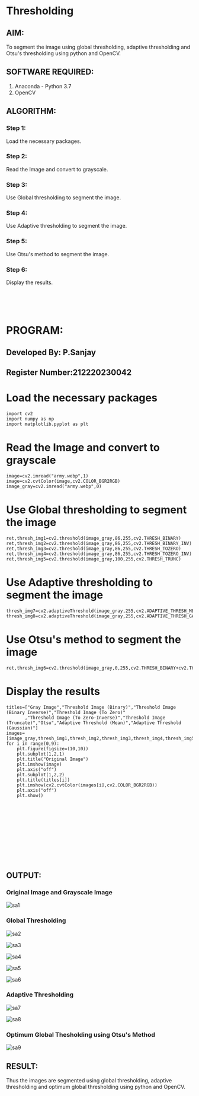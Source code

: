 # Thresholding
## AIM:
To segment the image using global thresholding, adaptive thresholding and Otsu's thresholding using python and OpenCV.

## SOFTWARE REQUIRED:
1. Anaconda - Python 3.7
2. OpenCV

## ALGORITHM:

### Step 1:
Load the necessary packages.

### Step 2:
Read the Image and convert to grayscale.

### Step 3:
Use Global thresholding to segment the image.

### Step 4:
Use Adaptive thresholding to segment the image.

### Step 5:
Use Otsu's method to segment the image.

### Step 6:
Display the results.

</br>
</br>
</br>

# PROGRAM:
## Developed By: P.Sanjay
## Register Number:212220230042

# Load the necessary packages
```
import cv2
import numpy as np
import matplotlib.pyplot as plt
```

# Read the Image and convert to grayscale
````
image=cv2.imread("army.webp",1)
image=cv2.cvtColor(image,cv2.COLOR_BGR2RGB)
image_gray=cv2.imread("army.webp",0)
````

# Use Global thresholding to segment the image
```
ret,thresh_img1=cv2.threshold(image_gray,86,255,cv2.THRESH_BINARY)
ret,thresh_img2=cv2.threshold(image_gray,86,255,cv2.THRESH_BINARY_INV)
ret,thresh_img3=cv2.threshold(image_gray,86,255,cv2.THRESH_TOZERO)
ret,thresh_img4=cv2.threshold(image_gray,86,255,cv2.THRESH_TOZERO_INV)
ret,thresh_img5=cv2.threshold(image_gray,100,255,cv2.THRESH_TRUNC)
```

# Use Adaptive thresholding to segment the image
```
thresh_img7=cv2.adaptiveThreshold(image_gray,255,cv2.ADAPTIVE_THRESH_MEAN_C,cv2.THRESH_BINARY,11,2)
thresh_img8=cv2.adaptiveThreshold(image_gray,255,cv2.ADAPTIVE_THRESH_GAUSSIAN_C,cv2.THRESH_BINARY,11,2)
```
# Use Otsu's method to segment the image 
```
ret,thresh_img6=cv2.threshold(image_gray,0,255,cv2.THRESH_BINARY+cv2.THRESH_OTSU)
```
# Display the results
```
titles=["Gray Image","Threshold Image (Binary)","Threshold Image (Binary Inverse)","Threshold Image (To Zero)"
       ,"Threshold Image (To Zero-Inverse)","Threshold Image (Truncate)","Otsu","Adaptive Threshold (Mean)","Adaptive Threshold (Gaussian)"]
images=[image_gray,thresh_img1,thresh_img2,thresh_img3,thresh_img4,thresh_img5,thresh_img6,thresh_img7,thresh_img8]
for i in range(0,9):
    plt.figure(figsize=(10,10))
    plt.subplot(1,2,1)
    plt.title("Original Image")
    plt.imshow(image)
    plt.axis("off")
    plt.subplot(1,2,2)
    plt.title(titles[i])
    plt.imshow(cv2.cvtColor(images[i],cv2.COLOR_BGR2RGB))
    plt.axis("off")
    plt.show()
```

</br>
</br>
</br>
</br>
</br>
</br>
</br>
</br>
</br>


## OUTPUT:

### Original Image and Grayscale Image

![sa1](https://user-images.githubusercontent.com/75235426/169643174-08c03f49-3da7-4ca0-8f20-7ff7cc563666.jpg)
### Global Thresholding

![sa2](https://user-images.githubusercontent.com/75235426/169643178-fab5b58a-8f57-4a08-a1d6-01fc84db04bd.jpg)

![sa3](https://user-images.githubusercontent.com/75235426/169643181-0f84fbcd-f857-468d-9b37-b8810bf2d9a1.jpg)

![sa4](https://user-images.githubusercontent.com/75235426/169643184-dd81669e-4b53-40c4-a6fd-7efdea202ff7.jpg)

![sa5](https://user-images.githubusercontent.com/75235426/169643189-fbb47879-50e5-4e01-850c-22a29fee5559.jpg)

![sa6](https://user-images.githubusercontent.com/75235426/169643191-4f78969d-5fa5-4b99-a2a2-70b37f6ec39f.jpg)

### Adaptive Thresholding

![sa7](https://user-images.githubusercontent.com/75235426/169643194-fcab799c-c4f9-4996-880c-00da5ea62a0f.jpg)

![sa8](https://user-images.githubusercontent.com/75235426/169643196-d2d2dd5f-7926-461e-8aeb-32c041340020.jpg)

### Optimum Global Thesholding using Otsu's Method

![sa9](https://user-images.githubusercontent.com/75235426/169643228-13ce652a-443c-4105-b273-6a4314f2a57f.jpg)

## RESULT:
Thus the images are segmented using global thresholding, adaptive thresholding and optimum global thresholding using python and OpenCV.
